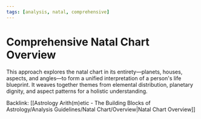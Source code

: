 ```yaml
---
tags: [analysis, natal, comprehensive]
---
```

# Comprehensive Natal Chart Overview

This approach explores the natal chart in its entirety—planets, houses, aspects, and angles—to form a unified interpretation of a person's life blueprint. It weaves together themes from elemental distribution, planetary dignity, and aspect patterns for a holistic understanding.

Backlink: [[Astrology Arith(m)etic - The Building Blocks of Astrology/Analysis Guidelines/Natal Chart/Overview|Natal Chart Overview]]
